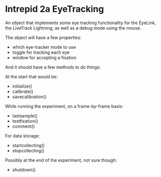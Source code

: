 # Intrepid 2a EyeTracking

An object that implements some eye tracking functionality for the EyeLink, the LiveTrack Lightning, as well as a debug mode using the mouse.

The object will have a few properties:
- which eye-tracker mode to use
- toggle for tracking each eye
- window for accepting a fixation

And it should have a few methods to do things:

At the start that would be:

- initialize()
- calibrate()
- savecalibration()

While running the experiment, on a frame-by-frame basis:

- lastsample()
- testfixation()
- comment()

For data storage:

- startcollecting()
- stopcollecting()

Possibly at the end of the experiment, not sure though:

- shutdown()

